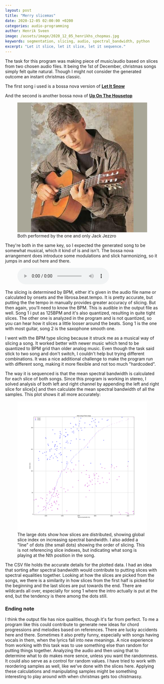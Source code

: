 ```yaml
---
layout: post
title: "Merry slicemas"
date: 2020-12-05 02:00:00 +0200
categories: audio-programming
author: Henrik Sveen
image: /assets/image/2020_12_05_henrikhs_chopmas.jpg
keywords: segmentation, slicing, audio, spectral_bandwidth, python
excerpt: "Let it slice, let it slice, let it sequence."
---
```

The task for this program was making piece of music/audio based on slices from two chosen audio files. It being the 1st of December, christmas songs simply felt quite natural. Though I might not consider the generated outcome an instant christmas classic.

The first song i used is a bossa nova version of [**Let It Snow**](https://open.spotify.com/track/4CAUXLm7i1IRyNyP5ONqx4?si=luvZk1_5RYSXmvqjuWabEQ)

And the second is another bossa nova of [**Up On The Housetop**](https://open.spotify.com/track/0JRAAm2fUX7v1mcVW9gdFz?si=t7K5NrrlT2W9xoS924Thrg)

<figure style="float: auto">
   <img src="/assets/image/2020_12_05_henrikhs_jackjezzro.jpg" alt="" title="he really knows how to work that axe" width="auto"/> <figcaption>Both performed by the one and only Jack Jezzro</figcaption>
</figure>


They're both in the same key, so I expected the generated song to be somewhat musical, which it kind of is and isn't. The bossa nova arrangement does introduce some modulations and slick harmonizing, so it jumps in and out here and there.

<figure style="float: none">
  <audio controls>
    <source src="https://drive.google.com/uc?&id=1XmWYykJ7hMQZzvshawnmZRiGbjfwIZX9" type="audio/mpeg">
    Should show a media player
  </audio>
  <figcaption></figcaption>
</figure>

The slicing is determined by BPM, either it's given in the audio file name or calculated by onsets and the librosa.beat.tempo. It is pretty accurate, but putting the the tempo in manually provides greater accuracy of slicing. But then again, you'll need to know the BPM. This is audible in the output file as well. Song 1 i put as 125BPM and it's also quantized, resulting in quite tight slices. The other one is analyzed in the program and is not quantized, so you can hear how it slices a little looser around the beats. Song 1 is the one with most guitar, song 2 is the saxophone smooth one.

I went with the BPM type slicing because it struck me as a musical way of slicing a song. It worked better with newer music which tend to be quantized to BPM grid than older analog music. Even though the task said stick to two song and don't switch, I couldn't help but trying different combinations. It was a nice additional challenge to make the program run with different song, making it more flexible and not too much "hardcoded".

The way it is sequenced is that the mean spectral bandwidth is calculated for each slice of both songs. Since this program is working in stereo, I solved analysis of both left and right channel by appending the left and right slice for slice[x] and then calculate the mean spectral bandwidth of all the samples. This plot shows it all more accurately:

<figure style="float: auto">
   <img src="/assets/image/2020_12_05_henrikhs_output.png" alt="" title="a little hard to see, but you can do it!" width="auto"/> <figcaption>The large dots show how slices are distributed, showing global slice index on increasing spectral bandwidth. I also added a "line" of dots (the small dots) showing the order of slicing. This is not referencing slice indexes, but indicating what song is playing at the Nth position in the song.</figcaption>
</figure>

The CSV file holds the accurate details for the plotted data. I had an idea that sorting after spectral bandwidth would contribute to putting slices with spectral equalities together. Looking at how the slices are picked from the songs, we there is a similarity in how slices from the first half is picked for the beginning and the last slices are put towards the end. There are wildcards all over, especially for song 1 where the intro actually is put at the end, but the tendency is there among the dots still.


### Ending note
I think the output file has nice qualities, though it's far from perfect. To me a program like this could contribute to generate new ideas for chord progressions and melodies based on references. There are lucky accidents here and there. Sometimes it also pretty funny, especially with songs having vocals in them, when the lyrics fall into new meanings.
A nice experience from working with this task was to use something else than random for putting things together. Analyzing the audio and then using that to determine what to do makes more sence, unless you want the randomness. It could also serve as a control for random values. I have tried to work with reordering samples as well, like we've done with the slices here. Applying these calculations and manipulating samples might be something interesting to play around with when christmas gets too chistmassy.
